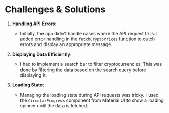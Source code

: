 # Challenges & Solutions

1. **Handling API Errors**:

   - Initially, the app didn't handle cases where the API request fails. I added error handling in the `fetchCryptoPrices` function to catch errors and display an appropriate message.

2. **Displaying Data Efficiently**:

   - I had to implement a search bar to filter cryptocurrencies. This was done by filtering the data based on the search query before displaying it.

3. **Loading State**:
   - Managing the loading state during API requests was tricky. I used the `CircularProgress` component from Material UI to show a loading spinner until the data is fetched.
